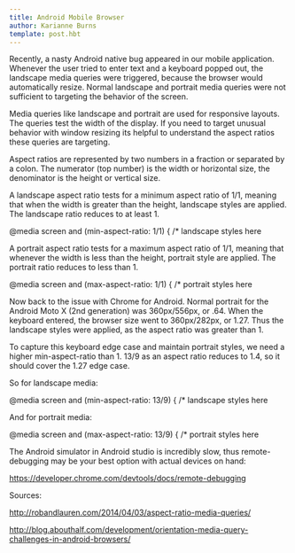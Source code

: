 ```yaml
---
title: Android Mobile Browser
author: Karianne Burns
template: post.hbt
---
```


Recently, a nasty Android native bug appeared in our mobile application. Whenever the user tried to enter text and a keyboard popped out, the landscape media queries were triggered, because the browser would automatically resize. Normal landscape and portrait media queries were not sufficient to targeting the behavior of the screen.

Media queries like landscape and portrait are used for responsive layouts. The queries test the width of the display. If you need to target unusual behavior with window resizing its helpful to understand the aspect ratios these queries are targeting.

Aspect ratios are represented by two numbers in a fraction or separated by a colon. The numerator (top number) is the width or horizontal size, the denominator is the height or vertical size.

A landscape aspect ratio tests for a minimum aspect ratio of 1/1, meaning that when the width is greater than the height, landscape styles are applied. The landscape ratio reduces to at least 1.

@media screen and (min-aspect-ratio: 1/1) { /* landscape styles here

A portrait aspect ratio tests for a maximum aspect ratio of 1/1, meaning that whenever the width is less than the height, portrait style are applied. The portrait ratio reduces to less than 1.

@media screen and (max-aspect-ratio: 1/1) { /* portrait styles here

Now back to the issue with Chrome for Android. Normal portrait for the Android Moto X (2nd generation) was 360px/556px, or .64. When the keyboard entered, the browser size went to 360px/282px, or 1.27. Thus the landscape styles were applied, as the aspect ratio was greater than 1.

To capture this keyboard edge case and maintain portrait styles, we need a higher min-aspect-ratio than 1. 13/9 as an aspect ratio reduces to 1.4, so it should cover the 1.27 edge case.

So for landscape media:

@media screen and (min-aspect-ratio: 13/9) { /* landscape styles here

And for portrait media:

@media screen and (max-aspect-ratio: 13/9) { /* portrait styles here

The Android simulator in Android studio is incredibly slow, thus remote-debugging may be your best option with actual devices on hand:

https://developer.chrome.com/devtools/docs/remote-debugging

Sources:

http://robandlauren.com/2014/04/03/aspect-ratio-media-queries/

http://blog.abouthalf.com/development/orientation-media-query-challenges-in-android-browsers/
